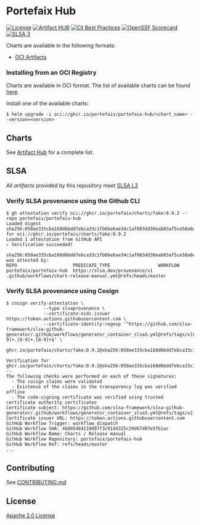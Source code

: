 # Portefaix Hub

[![License](https://img.shields.io/badge/License-Apache%202.0-blue.svg)](https://opensource.org/licenses/Apache-2.0)
[![Artifact HUB](https://img.shields.io/endpoint?url=https://artifacthub.io/badge/repository/portefaix-hub)](https://artifacthub.io/packages/search?repo=portefaix-hub)
[![CII Best Practices](https://bestpractices.coreinfrastructure.org/projects/10860/badge)](https://www.bestpractices.dev/en/projects/10860)
[![OpenSSF Scorecard](https://api.securityscorecards.dev/projects/github.com/portefaix/portefaix-hub/badge)](https://securityscorecards.dev/viewer/?uri=github.com/portefaix/portefaix-hub)
[![SLSA 3](https://slsa.dev/images/gh-badge-level3.svg)](https://slsa.dev)

Charts are available in the following formats:

- [OCI Artifacts](https://helm.sh/docs/topics/registries/)

### Installing from an OCI Registry

Charts are available in OCI format. The list of available charts can be found [here](https://github.com/orgs/portefaix/packages).

Install one of the available charts:

```shell
$ helm upgrade -i oci://ghcr.io/portefaix/portefaix-hub/<chart_name> --version=<version>
```

## Charts

See [Artifact Hub](https://artifacthub.io/packages/search?repo=portefaix-hub) for a complete list.

## SLSA

All _artifacts_ provided by this repository meet [SLSA L3](https://slsa.dev/spec/v1.0/levels#build-l3)

### Verify SLSA provenance using the Github CLI

```shell
$ gh attestation verify oci://ghcr.io/portefaix/charts/fake:0.9.2 --repo portefaix/portefaix-hub
Loaded digest sha256:050ae335cba168d6bdd7ebca33c1fb6be6ae34c1af083dd30eab03af5ce58a6e for oci://ghcr.io/portefaix/charts/fake:0.9.2
Loaded 1 attestation from GitHub API
✓ Verification succeeded!

sha256:050ae335cba168d6bdd7ebca33c1fb6be6ae34c1af083dd30eab03af5ce58a6e was attested by:
REPO                     PREDICATE_TYPE                  WORKFLOW
portefaix/portefaix-hub  https://slsa.dev/provenance/v1  .github/workflows/chart-release-manual.yml@refs/heads/master
```

### Verify SLSA provenance using Cosign

```shell
$ cosign verify-attestation \
              --type slsaprovenance \
              --certificate-oidc-issuer https://token.actions.githubusercontent.com \
              --certificate-identity-regexp '^https://github.com/slsa-framework/slsa-github-generator/.github/workflows/generator_container_slsa3.yml@refs/tags/v[0-9]+.[0-9]+.[0-9]+$' \
              ghcr.io/portefaix/charts/fake:0.9.2@sha256:050ae335cba168d6bdd7ebca33c1fb6be6ae34c1af083dd30eab03af5ce58a6e

Verification for ghcr.io/portefaix/charts/fake:0.9.2@sha256:050ae335cba168d6bdd7ebca33c1fb6be6ae34c1af083dd30eab03af5ce58a6e --
The following checks were performed on each of these signatures:
  - The cosign claims were validated
  - Existence of the claims in the transparency log was verified offline
  - The code-signing certificate was verified using trusted certificate authority certificates
Certificate subject: https://github.com/slsa-framework/slsa-github-generator/.github/workflows/generator_container_slsa3.yml@refs/tags/v2.1.0
Certificate issuer URL: https://token.actions.githubusercontent.com
GitHub Workflow Trigger: workflow_dispatch
GitHub Workflow SHA: 46095484119d97f3c91d4325c29d67d07e5fb1ac
GitHub Workflow Name: Charts / Release manual
GitHub Workflow Repository: portefaix/portefaix-hub
GitHub Workflow Ref: refs/heads/master
...
```

## Contributing

See [CONTRIBUTING.md](./CONTRIBUTING.md)

## License

[Apache 2.0 License](./LICENSE)
